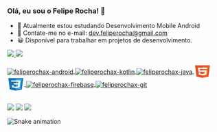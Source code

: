 ### Olá, eu sou o Felipe Rocha! 👋

- 🔭 Atualmente estou estudando Desenvolvimento Mobile Android
- 🌱 Contate-me no e-mail: dev.feliperocha@gmail.com
- 😀 Disponível para trabalhar em projetos de desenvolvimento.

 <div>
  <a href="https://github.com/feliperochax">
  <img height="180em" src="https://github-readme-stats.vercel.app/api?username=feliperochax&show_icons=true&theme=tokyonight&include_all_commits=true&count_private=true"/>
  <img height="180em" src="https://github-readme-stats.vercel.app/api/top-langs/?username=feliperochax&layout=compact&langs_count=16&theme=tokyonight"/>
</div>
  
  <div style="display: inline_block"><br>
  <img align="center" alt="feliperochax-android" height="30" width="40" src="https://cdn.jsdelivr.net/gh/devicons/devicon/icons/android/android-original.svg">
  <img align="center" alt="feliperochax-kotlin" height="30" width="40" src="https://cdn.jsdelivr.net/gh/devicons/devicon/icons/kotlin/kotlin-original.svg"">
  <img align="center" alt="feliperochax-java" height="30" width="40" src="https://cdn.jsdelivr.net/gh/devicons/devicon/icons/java/java-original.svg">
  <img align="center" alt="feliperochax-HTML" height="30" width="40" src="https://raw.githubusercontent.com/devicons/devicon/master/icons/html5/html5-original.svg">
  <img align="center" alt="feliperochax-CSS" height="30" width="40" src="https://raw.githubusercontent.com/devicons/devicon/master/icons/css3/css3-original.svg">
  <img align="center" alt="feliperochax-firebase" height="30" width="40" src="https://cdn.jsdelivr.net/gh/devicons/devicon/icons/firebase/firebase-plain.svg">
  <img align="center" alt="feliperochax-git" height="30" width="40" src="https://cdn.jsdelivr.net/gh/devicons/devicon/icons/git/git-original.svg">
</div>


  ##
 
<div> 
  <a href="https://instagram.com/feliperochax" target="_blank"><img src="https://img.shields.io/badge/-Instagram-%23E4405F?style=for-the-badge&logo=instagram&logoColor=white" target="_blank"></a>
  <a href = "mailto:dev.feliperocha@gmail.com"><img src="https://img.shields.io/badge/-Gmail-%23333?style=for-the-badge&logo=gmail&logoColor=white" target="_blank"></a>
  <a href="https://www.linkedin.com/in/feliperochadev/" target="_blank"><img src="https://img.shields.io/badge/-LinkedIn-%230077B5?style=for-the-badge&logo=linkedin&logoColor=white" target="_blank"></a>  
  </div>
  
   
  ![Snake animation](https://github.com/feliperochax/feliperochax/blob/output/github-contribution-grid-snake.svg)
